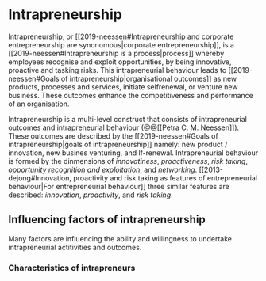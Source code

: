 # Intrapreneurship

Intrapreneurship, or [[2019-neessen#Intrapreneurship and corporate entrepreneurship are synonomous|corporate entrepreneurship]], is a [[2019-neessen#Intrapreneurship is a process|process]] whereby employees recognise and exploit opportunities, by being innovative, proactive and tasking risks. This intrapreneurial behaviour leads to [[2019-neessen#Goals of intrapreneurship|organisational outcomes]] as new products, processes and services, initiate selfrenewal, or venture new business. These outcomes enhance the competitiveness and performance of an organisation.

Intrapreneurship is a multi-level construct that consists of intrapreneurial outcomes and intrapreneurial behaviour (@@[[Petra C. M. Neessen]]). These outcomes are described by the [[2019-neessen#Goals of intrapreneurship|goals of intrapreneurship]] namely: new product / innovation, new busines venturing, and lf-renewal. Intrapreneurial behaviour is formed by the dinmensions of _innovatiness_, _proactiveness_, _risk taking_, _opportunity recognition and exploitation_, and _networking_. [[2013-dejong#Innovation, proactivity and risk taking as features of entrepreneurial behaviour|For entrepreneurial behaviour]] three similar features are described: _innovation_, _proactivity_, and _risk taking_.

## Influencing factors of intrapreneurship

Many factors are influencing the ability and willingness to undertake intrapreneurial actitivities and outcomes.

### Characteristics of intrapreneurs
